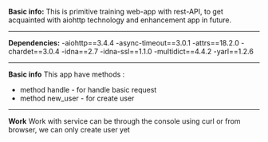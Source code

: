 **Basic info:**
This is primitive training web-app with rest-API, to get acquainted with aiohttp technology and enhancement app in future.
***
**Dependencies:**
-aiohttp==3.4.4
-async-timeout==3.0.1
-attrs==18.2.0
-chardet==3.0.4
-idna==2.7
-idna-ssl==1.1.0
-multidict==4.4.2
-yarl==1.2.6
***
**Basic info**
This app have methods :
- method handle - for handle basic request
- method new_user - for create user
***
**Work**
Work with service can be through the console using curl or from browser, we can only create user yet 

